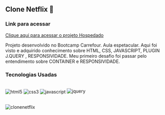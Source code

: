 ## Clone Netflix 👩‍

### Link para acessar 

[Clique aqui para acessar o projeto Hospedado](https://desafioclonenetflix.netlify.app/)

<p> Projeto desenvolvido no Bootcamp Carrefour. Aula espetacular.
  Aqui foi visto e adquirido conhecimento sobre HTML, CSS, JAVASCRIPT, PLUGIN J.QUERY , RESPONSIVIDADE. 
  Meu primeiro desafio foi passar pelo entendimento sobre CONTAINER e RESPONSIVIDADE.
  
  
  ### Tecnologias Usadas 
  

<div style="display: inline_block"><br/>
  <img align="center" alt="html5" src="https://img.shields.io/badge/HTML5-E34F26?style=for-the-badge&logo=html5&logoColor=white"/>
  <img align="center" alt="css3" src="https://img.shields.io/badge/CSS3-1572B6?style=for-the-badge&logo=css3&logoColor=white"/>
  <img align="center" alt="javascript" src="https://img.shields.io/badge/JavaScript-F7DF1E?style=for-the-badge&logo=javascript&logoColor=black"/>
  <img aling="center" alt="jquery" src="https://img.shields.io/badge/jQuery-0769AD?style=for-the-badge&logo=jquery&logoColor=white"/>
 </div> <br>
 
 ![clonenetflix](https://user-images.githubusercontent.com/91149537/161874894-08617868-fe8f-4ab2-8d78-8ee89b49550e.png)
